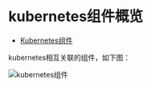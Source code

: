 # kubernetes组件概览

- [Kubernetes组件](https://kubernetes.io/zh/docs/concepts/overview/components/#container-runtime)

kubernetes相互关联的组件，如下图：

![kubernetes组件](https://d33wubrfki0l68.cloudfront.net/2475489eaf20163ec0f54ddc1d92aa8d4c87c96b/e7c81/images/docs/components-of-kubernetes.svg 'kubernetes组件')
